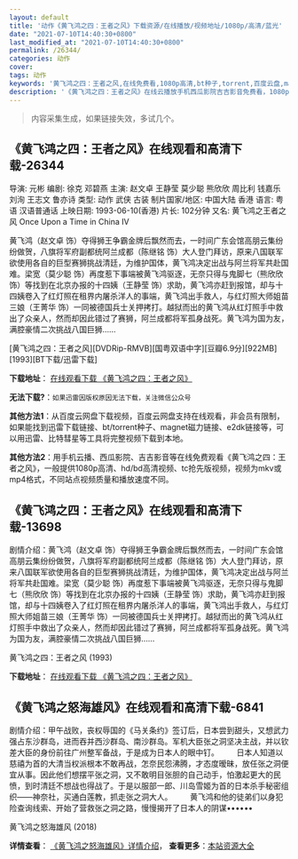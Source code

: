 ```yaml
---
layout: default
title: '动作《黄飞鸿之四：王者之风》下载资源/在线播放/视频地址/1080p/高清/蓝光'
date: "2021-07-10T14:40:30+0800"
last_modified_at: "2021-07-10T14:40:30+0800"
permalink: /26344/
categories: 动作
cover:
tags: 动作
keywords: '黄飞鸿之四：王者之风,在线免费看,1080p高清,bt种子,torrent,百度云盘,magnet,磁力链,迅雷下载资源'
description: '《黄飞鸿之四：王者之风》在线云播放手机西瓜影院吉吉影音免费看，1080p高清bd/hd未删减完整版和tc抢先枪版，mkv/mp4格式，附带bt/torrent种子、magnet/磁力链、百度云盘、网盘资源迅雷下载链接'
---
```


>内容采集生成，如果链接失效，多试几个。


## 《黄飞鸿之四：王者之风》在线观看和高清下载-26344

导演: 元彬 编剧: 徐克 邓碧燕 主演: 赵文卓 王静莹 莫少聪 熊欣欣 周比利 钱嘉乐 刘洵 王志文 鲁亦诗 类型: 动作 武侠 古装 制片国家/地区: 中国大陆 香港 语言: 粤语 汉语普通话 上映日期: 1993-06-10(香港) 片长: 102分钟 又名: 黄飞鸿之王者之风 Once Upon a Time in China IV

黄飞鸿（赵文卓 饰）夺得狮王争霸金牌后飘然而去，一时间广东会馆高朋云集纷纷做贺，八旗将军府副都统阿兰成都（陈继铭 饰）大人登门拜访，原来八国联军欲使用各自的巨型赛狮挑战清廷，为维护国体，黄飞鸿决定出战与阿兰将军共赴国难。梁宽（莫少聪 饰）再度惹下事端被黄飞鸿驱逐，无奈只得与鬼脚七（熊欣欣 饰）等找到在北京办报的十四姨（王静莹 饰）求助，黄飞鸿亦赶到报馆，却与十四姨卷入了红灯照在租界内屠杀洋人的事端，黄飞鸿出手救人，与红灯照大师姐苗三娘（王菁华 饰）一同被德国兵士关押拷打。越狱而出的黄飞鸿从红灯照手中救出了众亲人，然而却因此错过了赛狮，阿兰成都将军孤身战死。黄飞鸿为国为友，满腔豪情二次挑战八国巨狮……


[黄飞鸿之四：王者之风][DVDRip-RMVB][国粤双语中字][豆瓣6.9分][922MB][1993][BT下载/迅雷下载]

**下载地址**： [在线观看下载 《黄飞鸿之四：王者之风》](https://www.btdx8.com/torrent/once_upon_a_time_in_china4_1993.html) 


**无法下载?**：`如果迅雷因版权原因无法下载，关注微信公众号 `

**其他方法1**：从百度云网盘下载视频，百度云网盘支持在线观看，非会员有限制，如果能找到迅雷下载链接、bt/torrent种子、magnet磁力链接、e2dk链接等，可以用迅雷、比特彗星等工具将完整视频下载到本地。

**其他方法2**：用手机云播、西瓜影院、吉吉影音等在线免费观看《黄飞鸿之四：王者之风》，一般提供1080p高清、hd/bd高清视频、tc抢先版视频，视频为mkv或mp4格式，不同站点视频质量和播放速度不同。


## 《黄飞鸿之四：王者之风》在线观看和高清下载-13698

剧情介绍：黄飞鸿（赵文卓 饰）夺得狮王争霸金牌后飘然而去，一时间广东会馆高朋云集纷纷做贺，八旗将军府副都统阿兰成都（陈继铭 饰）大人登门拜访，原来八国联军欲使用各自的巨型赛狮挑战清廷，为维护国体，黄飞鸿决定出战与阿兰将军共赴国难。梁宽（莫少聪 饰）再度惹下事端被黄飞鸿驱逐，无奈只得与鬼脚七（熊欣欣 饰）等找到在北京办报的十四姨（王静莹 饰）求助，黄飞鸿亦赶到报馆，却与十四姨卷入了红灯照在租界内屠杀洋人的事端，黄飞鸿出手救人，与红灯照大师姐苗三娘（王菁华 饰）一同被德国兵士关押拷打。越狱而出的黄飞鸿从红灯照手中救出了众亲人，然而却因此错过了赛狮，阿兰成都将军孤身战死。黄飞鸿为国为友，满腔豪情二次挑战八国巨狮……


黄飞鸿之四：王者之风 (1993)

**下载地址**： [在线观看下载 《黄飞鸿之四：王者之风》](https://www.btbtdy.me/btdy/dy5645.html) 


## 《黄飞鸿之怒海雄风》在线观看和高清下载-6841

剧情介绍：甲午战败，丧权辱国的《马关条约》签订后，日本尝到甜头，又想武力强占东沙群岛，进而吞并西沙群岛、南沙群岛。军机大臣张之洞坚决主战，并以钦差大臣的身份前往广州整军备战，于是成为日本人的眼中钉。 　　日本人知道以慈禧为首的大清当权派根本不敢再战，怎奈民怨沸腾，才态度暧昧，放任张之洞便宜从事。因此他们想摆平张之洞，又不敢明目张胆的自己动手，怕激起更大的民愤，到时清廷不想战也得战了。于是以服部一郎、川岛雪姬为首的日本杀手秘密组织——神奈社，买通白莲教，抓走张之洞大人。 　　黄飞鸿和他的徒弟们以身犯险查询线索、开始了营救张之洞之路，慢慢揭开了日本人的阴谋••••••


黄飞鸿之怒海雄风 (2018)

**详情查看**： [《黄飞鸿之怒海雄风》详情介绍](/movie/6841/)， **查看更多**：[本站资源大全](/movie/t/all/)

